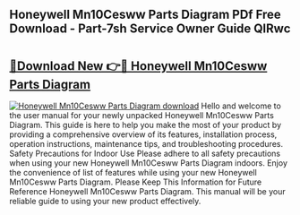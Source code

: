 ## Honeywell Mn10Cesww Parts Diagram PDf Free Download - Part-7sh Service Owner Guide QlRwc

# <h2><a href="http://dfj33s.blite.top/?on=Honeywell+Mn10Cesww+Parts+Diagram">🔗Download New 👉🔴 Honeywell Mn10Cesww Parts Diagram</a></h2>

[![Honeywell Mn10Cesww Parts Diagram download](https://i.imgur.com/lujVjoI.png)](http://dfj33s.blite.top/?on=Honeywell+Mn10Cesww+Parts+Diagram)
Hello and welcome to the user manual for your newly unpacked Honeywell Mn10Cesww Parts Diagram. This guide is here to help you make the most of your product by providing a comprehensive overview of its features, installation process, operation instructions, maintenance tips, and troubleshooting procedures. Safety Precautions for Indoor Use Please adhere to all safety precautions when using your new Honeywell Mn10Cesww Parts Diagram indoors. Enjoy the convenience of list of features while using your new Honeywell Mn10Cesww Parts Diagram. Please Keep This Information for Future Reference Honeywell Mn10Cesww Parts Diagram. This manual will be your reliable guide to using your new product effectively.
